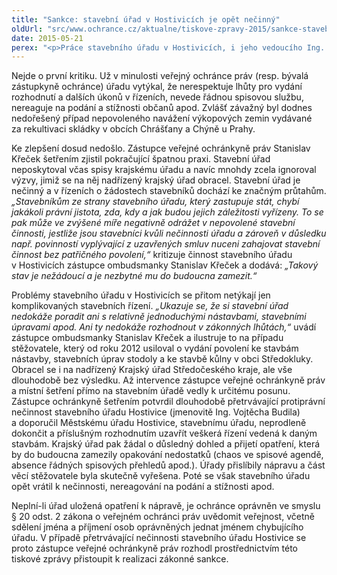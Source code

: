 ```yaml
---
title: "Sankce: stavební úřad v Hostivicích je opět nečinný"
oldUrl: "src/www.ochrance.cz/aktualne/tiskove-zpravy-2015/sankce-stavebni-urad-v-hostivicich-je-opet-necinny"
date: 2015-05-21
perex: "<p>Práce stavebního úřadu v Hostivicích, i jeho vedoucího Ing. Vojtěcha Budila, dlouhodobě vykazuje vážné nedostatky. Úřad opakovaně porušuje pravidla, jimiž se má řídit, a dává tím značný prostor pro nepovolenou stavební činnost.</p>"
---
```


<!-- imported from the old website -->

<p>Nejde o první kritiku. Už v minulosti veřejný ochránce práv (resp. bývalá zástupkyně ochránce) úřadu vytýkal, že nerespektuje lhůty pro vydání rozhodnutí a dalších úkonů v řízeních, nevede řádnou spisovou službu, nereaguje na podání a stížnosti občanů apod. Zvlášť závažný byl dodnes nedořešený případ nepovoleného navážení výkopových zemin vydávané za rekultivaci skládky v obcích Chrášťany a Chýně u Prahy.</p><p>Ke zlepšení dosud nedošlo. Zástupce veřejné ochránkyně práv Stanislav Křeček šetřením zjistil pokračující špatnou praxi. Stavební úřad neposkytoval včas spisy krajskému úřadu a navíc mnohdy zcela ignoroval výzvy, jimiž se na něj nadřízený krajský úřad obracel. Stavební úřad je nečinný a v řízeních o žádostech stavebníků dochází ke značným průtahům.<em> „Stavebníkům ze strany stavebního úřadu, který zastupuje stát, chybí jakákoli právní jistota, zda, kdy a jak budou jejich záležitosti vyřízeny. To se pak může ve zvýšené míře negativně odrážet v nepovolené stavební činnosti, jestliže jsou stavebníci kvůli nečinnosti úřadu a zároveň v důsledku např. povinností vyplývající z uzavřených smluv nuceni zahajovat stavební činnost bez patřičného povolení,“</em> kritizuje činnost stavebního úřadu v Hostivicích zástupce ombudsmanky Stanislav Křeček a dodává:<em> „Takový stav je nežádoucí a je nezbytné mu do budoucna zamezit.“</em></p><p>Problémy stavebního úřadu v Hostivicích se přitom netýkají jen komplikovaných stavebních řízení.<em> „Ukazuje se, že si stavební úřad nedokáže poradit ani s relativně jednoduchými nástavbami, stavebními úpravami apod. Ani ty nedokáže rozhodnout v zákonných lhůtách,“</em> uvádí zástupce ombudsmanky Stanislav Křeček a ilustruje to na případu stěžovatele, který od roku 2012 usiloval o vydání povolení ke stavbám nástavby, stavebních úprav stodoly a ke stavbě kůlny v obci Středokluky. Obracel se i na nadřízený Krajský úřad Středočeského kraje, ale vše dlouhodobě bez výsledku. Až intervence zástupce veřejné ochránkyně práv a místní šetření přímo na stavebním úřadě vedly k určitému posunu. Zástupce ochránkyně šetřením potvrdil dlouhodobě přetrvávající protiprávní nečinnost stavebního úřadu Hostivice (jmenovitě Ing. Vojtěcha Budila) a doporučil Městskému úřadu Hostivice, stavebnímu úřadu, neprodleně dokončit a příslušným rozhodnutím uzavřít veškerá řízení vedená k daným stavbám. Krajský úřad pak žádal o důsledný dohled a přijetí opatření, která by do budoucna zamezily opakování nedostatků (chaos ve spisové agendě, absence řádných spisových přehledů apod.). Úřady přislíbily nápravu a část věcí stěžovatele byla skutečně vyřešena. Poté se však stavebního úřadu opět vrátil k nečinnosti, nereagování na podání a stížnosti apod.</p><p>Neplní-li úřad uložená opatření k nápravě, je ochránce oprávněn ve smyslu § 20 odst. 2 zákona o veřejném ochránci práv uvědomit veřejnost, včetně sdělení jména a příjmení osob oprávněných jednat jménem chybujícího úřadu. V případě přetrvávající nečinnosti stavebního úřadu Hostivice se proto zástupce veřejné ochránkyně práv rozhodl prostřednictvím této tiskové zprávy přistoupit k realizaci zákonné sankce. </p>
